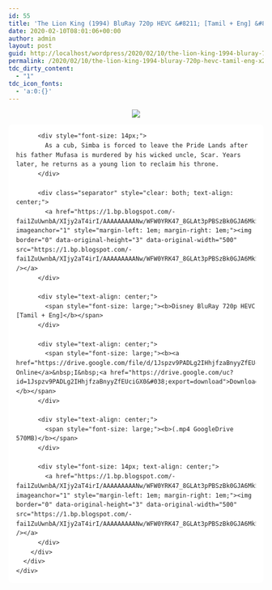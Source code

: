 ```yaml
---
id: 55
title: 'The Lion King (1994) BluRay 720p HEVC &#8211; [Tamil + Eng] &#8211; x264 &#8211; 550MB'
date: 2020-02-10T08:01:06+00:00
author: admin
layout: post
guid: http://localhost/wordpress/2020/02/10/the-lion-king-1994-bluray-720p-hevc-tamil-eng-x264-550mb/
permalink: /2020/02/10/the-lion-king-1994-bluray-720p-hevc-tamil-eng-x264-550mb/
tdc_dirty_content:
  - "1"
tdc_icon_fonts:
  - 'a:0:{}'
---
```

<div dir="ltr" style="text-align: left;" trbidi="on">
  <div class="separator" style="clear: both; text-align: center;">
    <a href="https://1.bp.blogspot.com/-fQWiQ4w6V1I/XkAdVuun44I/AAAAAAAAA6E/HQRJFksD_fwmE2U0duR_1jZ3pUTMJD_oQCLcBGAsYHQ/s1600/the-lion-king-508cce12a2af3.jpg" imageanchor="1" style="margin-left: 1em; margin-right: 1em;"><img border="0" data-original-height="380" data-original-width="676" src="https://1.bp.blogspot.com/-fQWiQ4w6V1I/XkAdVuun44I/AAAAAAAAA6E/HQRJFksD_fwmE2U0duR_1jZ3pUTMJD_oQCLcBGAsYHQ/s1600/the-lion-king-508cce12a2af3.jpg" /></a>
  </div>
  
  <div class="mod" data-hveid="CBEQAA" data-md="50" data-ved="2ahUKEwjLxqvJ2sTnAhVGzTgGHQ1iDeAQkCkwInoECBEQAA" lang="en-IN" style="background-color: white; border-radius: 8px; clear: none; color: #222222; font-family: arial, sans-serif; line-height: 1.57; padding-left: 15px; padding-right: 15px; padding-top: 0px;">
    <div class="PZPZlf hb8SAc" data-attrid="description" data-hveid="CBEQAQ" data-ved="2ahUKEwjLxqvJ2sTnAhVGzTgGHQ1iDeAQziAoADAiegQIERAB" style="margin: 13px 0px; overflow: hidden;">
      <div jsaction="desclink:c0XUbe;rcuQ6b:npT2md" jscontroller="DGEKAc">
        <div class="kno-rdesc" jsaction="sngtp:c0XUbe;tp_btn:c0XUbe;rcuQ6b:npT2md" jscontroller="DGEKAc">
          <h2 class="bNg8Rb" style="clip: rect(1px, 1px, 1px, 1px); font-size: 14px; font-weight: 400; height: 1px; margin: 0px; overflow: hidden; padding: 0px; position: absolute; white-space: nowrap; width: 1px; z-index: -1000;">
            Description
          </h2>
          
          <div style="font-size: 14px;">
            As a cub, Simba is forced to leave the Pride Lands after his father Mufasa is murdered by his wicked uncle, Scar. Years later, he returns as a young lion to reclaim his throne.
          </div>
          
          <div class="separator" style="clear: both; text-align: center;">
            <a href="https://1.bp.blogspot.com/-fai1ZuUwnbA/XIjy2aT4irI/AAAAAAAAANw/WFW0YRK47_8GLAt3pPBSzBk0GJA6Mk5fgCPcBGAYYCw/s1600/torrborder.gif" imageanchor="1" style="margin-left: 1em; margin-right: 1em;"><img border="0" data-original-height="3" data-original-width="500" src="https://1.bp.blogspot.com/-fai1ZuUwnbA/XIjy2aT4irI/AAAAAAAAANw/WFW0YRK47_8GLAt3pPBSzBk0GJA6Mk5fgCPcBGAYYCw/s1600/torrborder.gif" /></a>
          </div>
          
          <div style="text-align: center;">
            <span style="font-size: large;"><b>Disney BluRay 720p HEVC [Tamil + Eng]</b></span>
          </div>
          
          <div style="text-align: center;">
            <span style="font-size: large;"><b><a href="https://drive.google.com/file/d/1Jspzv9PADLg2IHhjfzaBnyyZfEUciGX0/view">Watch Online</a>&nbsp;I&nbsp;<a href="https://drive.google.com/uc?id=1Jspzv9PADLg2IHhjfzaBnyyZfEUciGX0&#038;export=download">Download</a></b></span>
          </div>
          
          <div style="text-align: center;">
            <span style="font-size: large;"><b>(.mp4 GoogleDrive 570MB)</b></span>
          </div>
          
          <div style="font-size: 14px; text-align: center;">
            <a href="https://1.bp.blogspot.com/-fai1ZuUwnbA/XIjy2aT4irI/AAAAAAAAANw/WFW0YRK47_8GLAt3pPBSzBk0GJA6Mk5fgCPcBGAYYCw/s1600/torrborder.gif" imageanchor="1" style="margin-left: 1em; margin-right: 1em;"><img border="0" data-original-height="3" data-original-width="500" src="https://1.bp.blogspot.com/-fai1ZuUwnbA/XIjy2aT4irI/AAAAAAAAANw/WFW0YRK47_8GLAt3pPBSzBk0GJA6Mk5fgCPcBGAYYCw/s1600/torrborder.gif" /></a>
          </div>
        </div>
      </div>
    </div>
  </div>
</div>